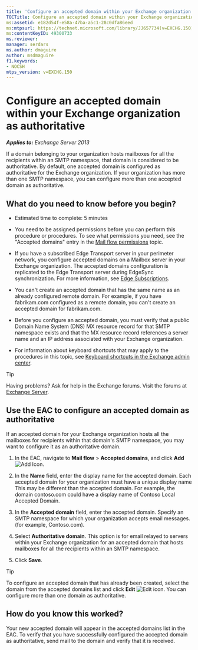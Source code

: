 ```yaml
---
title: 'Configure an accepted domain within your Exchange organization as authoritative'
TOCTitle: Configure an accepted domain within your Exchange organization as authoritative
ms:assetid: e182d54f-e58a-47ba-a5c1-28c0dfa86eed
ms:mtpsurl: https://technet.microsoft.com/library/JJ657734(v=EXCHG.150)
ms:contentKeyID: 49300733
ms.reviewer: 
manager: serdars
ms.author: dmaguire
author: msdmaguire
f1.keywords:
- NOCSH
mtps_version: v=EXCHG.150
---
```


# Configure an accepted domain within your Exchange organization as authoritative

_**Applies to:** Exchange Server 2013_

If a domain belonging to your organization hosts mailboxes for all the recipients within an SMTP namespace, that domain is considered to be authoritative. By default, one accepted domain is configured as authoritative for the Exchange organization. If your organization has more than one SMTP namespace, you can configure more than one accepted domain as authoritative.

## What do you need to know before you begin?

- Estimated time to complete: 5 minutes

- You need to be assigned permissions before you can perform this procedure or procedures. To see what permissions you need, see the "Accepted domains" entry in the [Mail flow permissions](mail-flow-permissions-exchange-2013-help.md) topic.

- If you have a subscribed Edge Transport server in your perimeter network, you configure accepted domains on a Mailbox server in your Exchange organization. The accepted domains configuration is replicated to the Edge Transport server during EdgeSync synchronization. For more information, see [Edge Subscriptions](edge-subscriptions-exchange-2013-help.md).

- You can't create an accepted domain that has the same name as an already configured remote domain. For example, if you have fabrikam.com configured as a remote domain, you can't create an accepted domain for fabrikam.com.

- Before you configure an accepted domain, you must verify that a public Domain Name System (DNS) MX resource record for that SMTP namespace exists and that the MX resource record references a server name and an IP address associated with your Exchange organization.

- For information about keyboard shortcuts that may apply to the procedures in this topic, see [Keyboard shortcuts in the Exchange admin center](keyboard-shortcuts-in-the-exchange-admin-center-2013-help.md).

> [!TIP]
> Having problems? Ask for help in the Exchange forums. Visit the forums at [Exchange Server](https://social.technet.microsoft.com/forums/office/home?category=exchangeserver).

## Use the EAC to configure an accepted domain as authoritative

If an accepted domain for your Exchange organization hosts all the mailboxes for recipients within that domain's SMTP namespace, you may want to configure it as an authoritative domain.

1. In the EAC, navigate to **Mail flow** \> **Accepted domains**, and click **Add** ![Add Icon](images/JJ218640.c1e75329-d6d7-4073-a27d-498590bbb558(EXCHG.150).gif "Add Icon").

2. In the **Name** field, enter the display name for the accepted domain. Each accepted domain for your organization must have a unique display name This may be different than the accepted domain. For example, the domain contoso.com could have a display name of Contoso Local Accepted Domain.

3. In the **Accepted domain** field, enter the accepted domain. Specify an SMTP namespace for which your organization accepts email messages. (for example, Contoso.com).

4. Select **Authoritative domain**. This option is for email relayed to servers within your Exchange organization for an accepted domain that hosts mailboxes for all the recipients within an SMTP namespace.

5. Click **Save**.

> [!TIP]
> To configure an accepted domain that has already been created, select the domain from the accepted domains list and click <STRONG>Edit</STRONG> <IMG title="Edit icon" alt="Edit icon" src="images/JJ218640.6f53ccb2-1f13-4c02-bea0-30690e6ea71d(EXCHG.150).gif">. You can configure more than one domain as authoritative.

## How do you know this worked?

Your new accepted domain will appear in the accepted domains list in the EAC. To verify that you have successfully configured the accepted domain as authoritative, send mail to the domain and verify that it is received.
